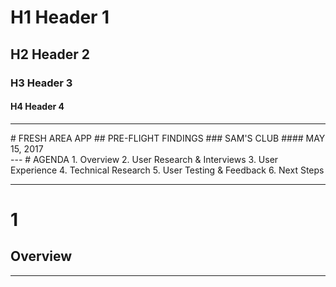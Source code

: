 <!-- $size: 16:9 -->
<!-- footer: © RevUnit 2017 -->
# H1 Header 1
## H2 Header 2
### H3 Header 3
#### H4 Header 4
---
<!-- <section class='revunit-title'> -->
<div class="reveal revunit">
# FRESH AREA APP
## PRE-FLIGHT FINDINGS
### SAM'S CLUB
#### MAY 15, 2017
</div>
<!-- </section> -->
---
<!-- page_number: true -->
# AGENDA
1. Overview
2. User Research & Interviews
3. User Experience
4. Technical Research
5. User Testing & Feedback
6. Next Steps

---
# 1
## Overview

---